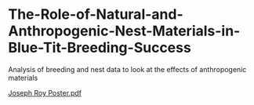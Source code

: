 # The-Role-of-Natural-and-Anthropogenic-Nest-Materials-in-Blue-Tit-Breeding-Success
Analysis of breeding and nest data to look at the effects of anthropogenic materials

[Joseph Roy Poster.pdf](https://github.com/JosephRoyJR/The-Role-of-Natural-and-Anthropogenic-Nest-Materials-in-Blue-Tit-Breeding-Success/files/12511972/Joseph.Roy.Poster.pdf)
